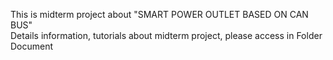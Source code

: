 This is midterm project about "SMART POWER OUTLET BASED ON CAN BUS"  
Details information, tutorials about midterm project, please access in Folder Document
